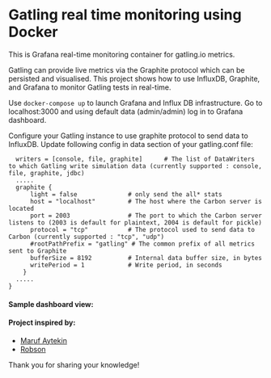 # Gatling real time monitoring using Docker
This is Grafana real-time monitoring container for gatling.io metrics.

Gatling can provide live metrics via the Graphite protocol which can be persisted and visualised. This project shows how to use InfluxDB, Graphite, and Grafana to monitor Gatling tests in real-time.

Use `docker-compose up` to launch Grafana and Influx DB infrastructure. Go to localhost:3000 and using default data (admin/admin) log in to Grafana dashboard.

Configure your Gatling instance to use graphite protocol to send data to InfluxDB. Update following config in data section of your gatling.conf file:

```data {
  writers = [console, file, graphite]      # The list of DataWriters to which Gatling write simulation data (currently supported : console, file, graphite, jdbc)
  .....
  graphite {
      light = false              # only send the all* stats
      host = "localhost"         # The host where the Carbon server is located
      port = 2003                # The port to which the Carbon server listens to (2003 is default for plaintext, 2004 is default for pickle)
      protocol = "tcp"           # The protocol used to send data to Carbon (currently supported : "tcp", "udp")
      #rootPathPrefix = "gatling" # The common prefix of all metrics sent to Graphite
      bufferSize = 8192          # Internal data buffer size, in bytes
      writePeriod = 1            # Write period, in seconds
    }
  .....
}
```
<h4>Sample dashboard view:</h4>


<h4>Project inspired by:</h4>

* <a href=https://github.com/marufaytekin>Maruf Aytekin</a>
* <a href=https://github.com/robsonbittencourt>Robson</a>

Thank you for sharing your knowledge! 
